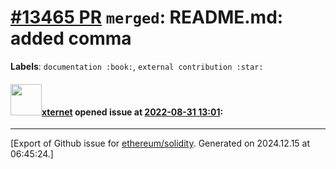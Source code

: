 # [\#13465 PR](https://github.com/ethereum/solidity/pull/13465) `merged`: README.md: added comma
**Labels**: `documentation :book:`, `external contribution :star:`


#### <img src="https://avatars.githubusercontent.com/u/58574501?u=6bcb963285a20f355e7d95779ea4bb08fbdfb45c&v=4" width="50">[xternet](https://github.com/xternet) opened issue at [2022-08-31 13:01](https://github.com/ethereum/solidity/pull/13465):






-------------------------------------------------------------------------------



[Export of Github issue for [ethereum/solidity](https://github.com/ethereum/solidity). Generated on 2024.12.15 at 06:45:24.]
